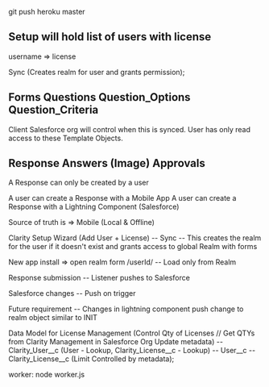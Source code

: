 git push heroku master

## Setup will hold list of users with license
username => license 

Sync (Creates realm for user and grants permission); 

## Forms Questions Question_Options Question_Criteria

Client Salesforce org will control when this is synced. 
User has only read access to these Template Objects.

## Response Answers (Image) Approvals

A Response can only be created by a user

A user can create a Response with a Mobile App
A user can create a Response with a Lightning Component (Salesforce)

Source of truth is => Mobile (Local & Offline)

Clarity Setup Wizard (Add User + License) 
-- Sync
-- This creates the realm for the user if it doesn't exist and grants access to global Realm with forms

New app install => open realm form /userId/
-- Load only from Realm

Response submission
-- Listener pushes to Salesforce

Salesforce changes
-- Push on trigger

Future requirement 
-- Changes in lightning component push change to realm object similar to INIT


Data Model for License Management (Control Qty of Licenses // Get QTYs from Clarity Management in Salesforce Org Update metadata)
-- Clarity_User__c (User - Lookup, Clarity_License__c - Lookup)
-- User__c
-- Clarity_License__c (Limit Controlled by metadata); 


worker: node worker.js
